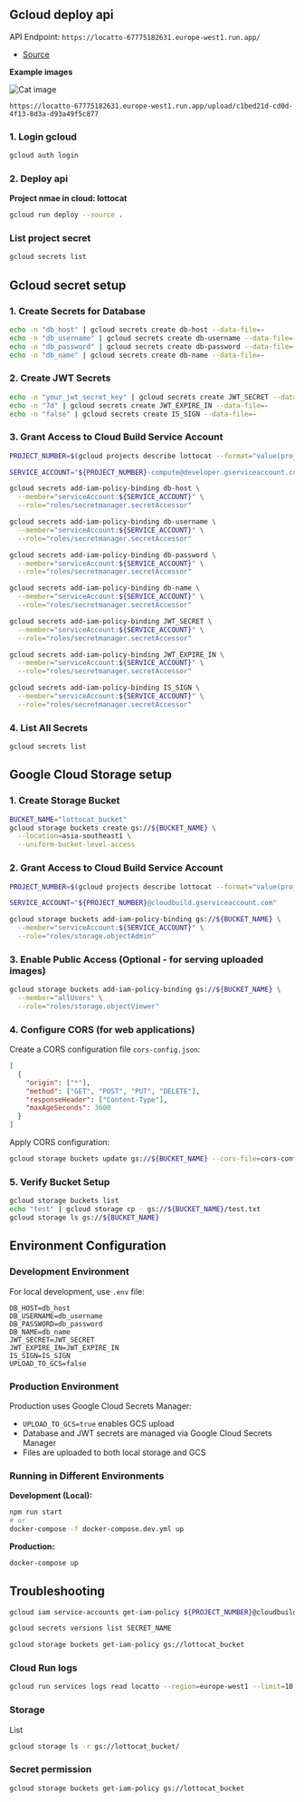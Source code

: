 ## Gcloud deploy api 

API Endpoint: `https://locatto-67775182631.europe-west1.run.app/`

- [Source](/cloudbuild.yaml)

**Example images**

![Cat image](https://locatto-67775182631.europe-west1.run.app/upload/c1bed21d-cd0d-4f13-8d3a-d93a49f5c877)

`https://locatto-67775182631.europe-west1.run.app/upload/c1bed21d-cd0d-4f13-8d3a-d93a49f5c877`

### 1. Login gcloud

```bash
gcloud auth login
```

### 2. Deploy api

**Project nmae in cloud: lottocat**

```bash
gcloud run deploy --source .
```

### List project secret

```bash
gcloud secrets list
```

## Gcloud secret setup

### 1. Create Secrets for Database

```bash
echo -n "db_host" | gcloud secrets create db-host --data-file=-
echo -n "db_username" | gcloud secrets create db-username --data-file=-
echo -n "db_password" | gcloud secrets create db-password --data-file=-
echo -n "db_name" | gcloud secrets create db-name --data-file=-
```

### 2. Create JWT Secrets

```bash
echo -n "your_jwt_secret_key" | gcloud secrets create JWT_SECRET --data-file=-
echo -n "7d" | gcloud secrets create JWT_EXPIRE_IN --data-file=-
echo -n "false" | gcloud secrets create IS_SIGN --data-file=-
```

### 3. Grant Access to Cloud Build Service Account

```bash
PROJECT_NUMBER=$(gcloud projects describe lottocat --format="value(projectNumber)")

SERVICE_ACCOUNT="${PROJECT_NUMBER}-compute@developer.gserviceaccount.com"

gcloud secrets add-iam-policy-binding db-host \
  --member="serviceAccount:${SERVICE_ACCOUNT}" \
  --role="roles/secretmanager.secretAccessor"

gcloud secrets add-iam-policy-binding db-username \
  --member="serviceAccount:${SERVICE_ACCOUNT}" \
  --role="roles/secretmanager.secretAccessor"

gcloud secrets add-iam-policy-binding db-password \
  --member="serviceAccount:${SERVICE_ACCOUNT}" \
  --role="roles/secretmanager.secretAccessor"

gcloud secrets add-iam-policy-binding db-name \
  --member="serviceAccount:${SERVICE_ACCOUNT}" \
  --role="roles/secretmanager.secretAccessor"

gcloud secrets add-iam-policy-binding JWT_SECRET \
  --member="serviceAccount:${SERVICE_ACCOUNT}" \
  --role="roles/secretmanager.secretAccessor"

gcloud secrets add-iam-policy-binding JWT_EXPIRE_IN \
  --member="serviceAccount:${SERVICE_ACCOUNT}" \
  --role="roles/secretmanager.secretAccessor"

gcloud secrets add-iam-policy-binding IS_SIGN \
  --member="serviceAccount:${SERVICE_ACCOUNT}" \
  --role="roles/secretmanager.secretAccessor"
```

### 4. List All Secrets

```bash
gcloud secrets list
```

## Google Cloud Storage setup

### 1. Create Storage Bucket

```bash
BUCKET_NAME="lottocat_bucket"
gcloud storage buckets create gs://${BUCKET_NAME} \
  --location=asia-southeast1 \
  --uniform-bucket-level-access
```

### 2. Grant Access to Cloud Build Service Account

```bash
PROJECT_NUMBER=$(gcloud projects describe lottocat --format="value(projectNumber)")

SERVICE_ACCOUNT="${PROJECT_NUMBER}@cloudbuild.gserviceaccount.com"

gcloud storage buckets add-iam-policy-binding gs://${BUCKET_NAME} \
  --member="serviceAccount:${SERVICE_ACCOUNT}" \
  --role="roles/storage.objectAdmin"
```

### 3. Enable Public Access (Optional - for serving uploaded images)

```bash
gcloud storage buckets add-iam-policy-binding gs://${BUCKET_NAME} \
  --member="allUsers" \
  --role="roles/storage.objectViewer"
```

### 4. Configure CORS (for web applications)

Create a CORS configuration file `cors-config.json`:

```json
[
  {
    "origin": ["*"],
    "method": ["GET", "POST", "PUT", "DELETE"],
    "responseHeader": ["Content-Type"],
    "maxAgeSeconds": 3600
  }
]
```

Apply CORS configuration:

```bash
gcloud storage buckets update gs://${BUCKET_NAME} --cors-file=cors-config.json
```

### 5. Verify Bucket Setup

```bash
gcloud storage buckets list
echo "test" | gcloud storage cp - gs://${BUCKET_NAME}/test.txt
gcloud storage ls gs://${BUCKET_NAME}
```

## Environment Configuration

### Development Environment

For local development, use `.env` file:

```env
DB_HOST=db_host
DB_USERNAME=db_username
DB_PASSWORD=db_password
DB_NAME=db_name
JWT_SECRET=JWT_SECRET
JWT_EXPIRE_IN=JWT_EXPIRE_IN
IS_SIGN=IS_SIGN
UPLOAD_TO_GCS=false
```

### Production Environment

Production uses Google Cloud Secrets Manager:

- `UPLOAD_TO_GCS=true` enables GCS upload
- Database and JWT secrets are managed via Google Cloud Secrets Manager
- Files are uploaded to both local storage and GCS

### Running in Different Environments

**Development (Local):** 
```bash
npm run start
# or
docker-compose -f docker-compose.dev.yml up
```

**Production:**
```bash
docker-compose up
```

## Troubleshooting

```bash
gcloud iam service-accounts get-iam-policy ${PROJECT_NUMBER}@cloudbuild.gserviceaccount.com

gcloud secrets versions list SECRET_NAME

gcloud storage buckets get-iam-policy gs://lottocat_bucket
```

### Cloud Run logs
```bash
gcloud run services logs read locatto --region=europe-west1 --limit=10
```

### Storage

List
```bash
gcloud storage ls -r gs://lottocat_bucket/
```

### Secret permission
```bash
gcloud storage buckets get-iam-policy gs://lottocat_bucket